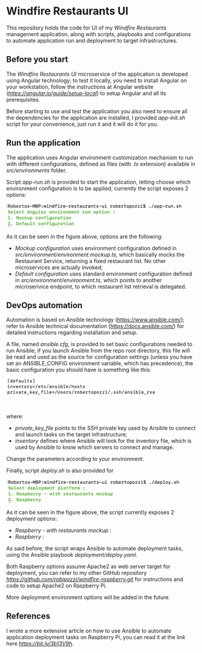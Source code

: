 # Windfire Restaurants UI
This repository holds the code for UI of my *Windfire Restaurants* management application, along with scripts, playbooks and configurations to automate application run and deployment to target infrastructures.

## Before you start
The *Windfire Restaurants UI* microservice of the application is developed using Angular technology; to test it locally, you need to install Angular on your workstation, follow the instructions at Angular website (*https://angular.io/guide/setup-local*) to setup Angular and all its prerequisites.

Before starting to use and test the application you also need to ensure all the dependencies for the application are installed, I provided *app-init.sh* script for your convenience, just run it and it will do it for you.

## Run the application
The application uses Angular environment customization mechanism to run with different configurations, defined as files (with *.ts* extension) available in *src/environments* folder.

Script *app-run.sh* is provided to start the application, letting choose which environment configuration is to be applied; currently the script exposes 2 options:

![](images/app-run.png)

As it can be seen in the figure above, options are the following:
* *Mockup configuration* uses environment configuration defined in *src/environment/environment.mockup.ts*, which basically mocks the Restaurant Service, returning a fixed restaurant list. No other microservices are actually invoked;
* *Default configuration* uses standard environment configuration defined in *src/environment/environment.ts*, which points to another microserivice endpoint, to which restaurant list retrieval is delegated.

## DevOps automation
Automation is based on Ansible technology (https://www.ansible.com/); refer to Ansible technical documentation (https://docs.ansible.com/) for detailed instructions regarding installation and setup.

A file, named *ansible.cfg*, is provided to set basic configurations needed to run Ansible; if you launch Ansible from the repo root directory, this file will be read and used as the source for configuration settings (unless you have set an ANSIBLE_CONFIG environment variable, which has precedence), the basic configuration you should have is something like this:

![](images/ansible-config.png)
where:

* *private_key_file* points to the SSH private key used by Ansible to connect and launch tasks on the target infrastructure;
* *inventory* defines where Ansible will look for the inventory file, which is used by Ansible to know which servers to connect and manage.

Change the parameters according to your environment.

Finally, script *deploy.sh* is also provided for 

![](images/deploy.png)

As it can be seen in the figure above, the script currently exposes 2 deployment options:
* *Raspberry - with restaurants mockup* : 
* *Raspberry* : 

As said before, the script wraps Ansible to automate deployment tasks, using the Ansible playbook *deployment/deploy.yaml*.

Both Raspberry options assume Apache2 as web server target for deployment, you can refer to my other GitHub repository *https://github.com/robipozzi/windfire-raspberry.git* for instructions and code to setup Apache2 on Raspberry Pi.

More deployment environment options will be added in the future.

## References
I wrote a more extensive article on how to use Ansible to automate application deployment tasks on Raspberry Pi, you can read it at the link here *https://bit.ly/3b13V9h*.